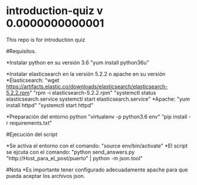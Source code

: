 # introduction-quiz v 0.0000000000001
This repo is for introduction quiz

#Requisitos.

*Instalar python en su versión 3.6
  "yum install python36u"

*Instalar elasticsearch en la versión 5.2.2 o apache en su versión
  *Elasticsearch:
    "wget https://artifacts.elastic.co/downloads/elasticsearch/elasticsearch-5.2.2.rpm"
    "rpm -i elasticsearch-5.2.2.rpm"
    "systemctl status elasticsearch.service systemctl start elasticsearch.service"
  *Apache:
    "yum install httpd"
    "systemctl start httpd"

*Preparación del entorno python
  "virtualenv -p python3.6 env"
  "pip install -r requirements.txt"
  
#Ejecución del script

*Se activa el entorno con el comando:
  "source env/bin/activate"
*El script se ejcuta con el comando:
  "python send_answers.py "http://Host_para_el_post/puerto" | python -m json.tool"
  
  #Nota
    *Es importante tener configurado adecuadamente apache para que pueda aceptar los archivos json.
